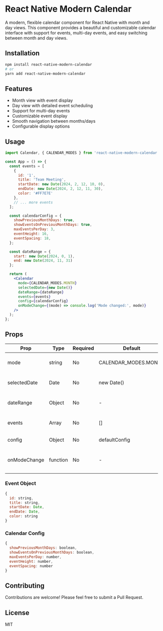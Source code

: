 # React Native Modern Calendar

A modern, flexible calendar component for React Native with month and day views. This component provides a beautiful and customizable calendar interface with support for events, multi-day events, and easy switching between month and day views.

## Installation

```bash
npm install react-native-modern-calendar
# or
yarn add react-native-modern-calendar
```

## Features

- Month view with event display
- Day view with detailed event scheduling
- Support for multi-day events
- Customizable event display
- Smooth navigation between months/days
- Configurable display options

## Usage

```jsx
import Calendar, { CALENDAR_MODES } from 'react-native-modern-calendar';

const App = () => {
  const events = [
    {
      id: '1',
      title: 'Team Meeting',
      startDate: new Date(2024, 2, 12, 10, 0),
      endDate: new Date(2024, 2, 12, 11, 30),
      color: '#FF7E7E'
    },
    // ... more events
  ];

  const calendarConfig = {
    showPreviousMonthDays: true,
    showEventsOnPreviousMonthDays: true,
    maxEventsPerDay: 3,
    eventHeight: 16,
    eventSpacing: 18,
  };

  const dateRange = {
    start: new Date(2024, 0, 1),
    end: new Date(2024, 11, 31)
  };

  return (
    <Calendar 
      mode={CALENDAR_MODES.MONTH}
      selectedDate={new Date()}
      dateRange={dateRange}
      events={events}
      config={calendarConfig}
      onModeChange={(mode) => console.log('Mode changed:', mode)}
    />
  );
};
```

## Props

| Prop | Type | Required | Default | Description |
|------|------|----------|---------|-------------|
| mode | string | No | CALENDAR_MODES.MONTH | View mode ('month' or 'day') |
| selectedDate | Date | No | new Date() | Initially selected date |
| dateRange | Object | No | - | Range of dates to display |
| events | Array | No | [] | Array of events to display |
| config | Object | No | defaultConfig | Calendar configuration |
| onModeChange | function | No | - | Callback when view mode changes |

### Event Object

```javascript
{
  id: string,
  title: string,
  startDate: Date,
  endDate: Date,
  color: string
}
```

### Calendar Config

```javascript
{
  showPreviousMonthDays: boolean,
  showEventsOnPreviousMonthDays: boolean,
  maxEventsPerDay: number,
  eventHeight: number,
  eventSpacing: number
}
```

## Contributing

Contributions are welcome! Please feel free to submit a Pull Request.

## License

MIT 